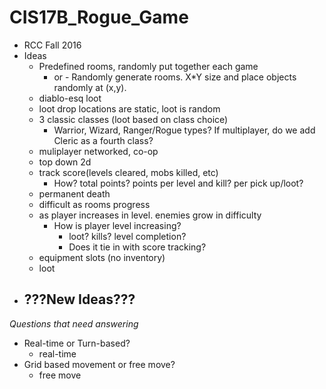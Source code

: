 # CIS17B_Rogue_Game
* RCC Fall 2016 
* Ideas
  - Predefined rooms, randomly put together each game
    - or - Randomly generate rooms. X*Y size and place objects randomly at (x,y).
  - diablo-esq loot
  - loot drop locations are static, loot is random
  - 3 classic classes (loot based on class choice)
    - Warrior, Wizard, Ranger/Rogue types? If multiplayer, do we add Cleric as a fourth class?
  - muliplayer networked, co-op
  - top down 2d
  - track score(levels cleared, mobs killed, etc)
    - How? total points? points per level and kill? per pick up/loot?
  - permanent death
  - difficult as rooms progress
  - as player increases in level. enemies grow in difficulty
    - How is player level increasing?
      - loot? kills? level completion?
      - Does it tie in with score tracking?
  - equipment slots (no inventory)
  - loot 
* ???New Ideas???
  - 
  
*Questions that need answering*
- Real-time or Turn-based?
  - real-time
- Grid based movement or free move?
  - free move
